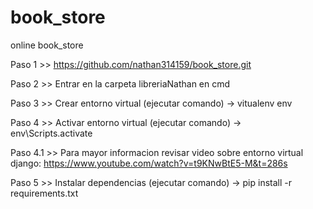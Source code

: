 # book_store
online book_store

Paso 1 >> https://github.com/nathan314159/book_store.git

Paso 2 >> Entrar en la carpeta libreriaNathan en cmd

Paso 3 >> Crear entorno virtual (ejecutar comando) -> vitualenv env

Paso 4 >> Activar entorno virtual (ejecutar comando) -> env\Scripts\.activate

Paso 4.1 >> Para mayor informacion revisar video sobre entorno virtual django: https://www.youtube.com/watch?v=t9KNwBtE5-M&t=286s

Paso 5 >> Instalar dependencias (ejecutar comando) -> pip install -r requirements.txt
